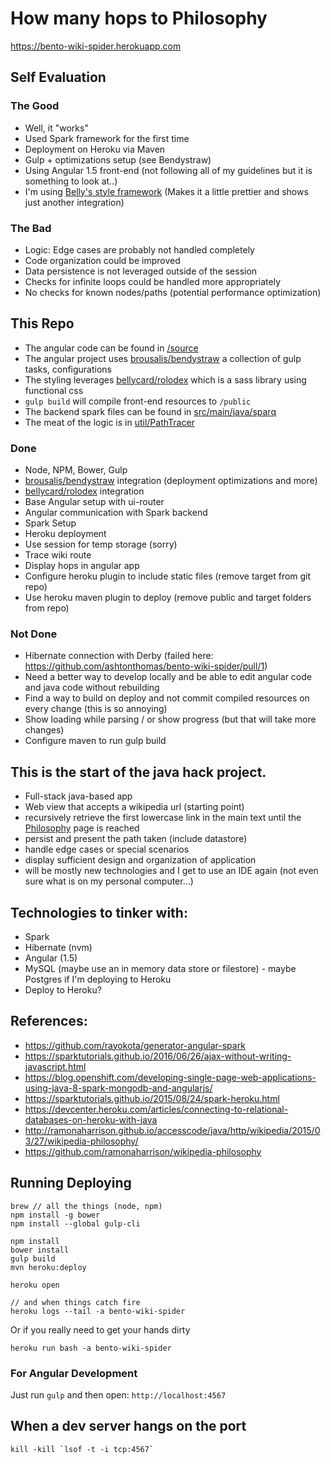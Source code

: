 # How many hops to Philosophy

https://bento-wiki-spider.herokuapp.com

## Self Evaluation

### The Good

- Well, it "works"
- Used Spark framework for the first time
- Deployment on Heroku via Maven
- Gulp + optimizations setup (see Bendystraw)
- Using Angular 1.5 front-end (not following all of my guidelines but it is something to look at..)
- I'm using [Belly's style framework](https://github.com/bellycard/rolodex) (Makes it a little prettier and shows just another integration)

### The Bad

- Logic: Edge cases are probably not handled completely
- Code organization could be improved
- Data persistence is not leveraged outside of the session
- Checks for infinite loops could be handled more appropriately
- No checks for known nodes/paths (potential performance optimization)

## This Repo

- The angular code can be found in [/source](https://github.com/ashtonthomas/bento-wiki-spider/tree/master/source)
- The angular project uses [brousalis/bendystraw](https://github.com/brousalis/bendystraw) a collection of gulp tasks, configurations
- The styling leverages [bellycard/rolodex](https://github.com/bellycard/rolodex) which is a sass library using functional css
- `gulp build` will compile front-end resources to `/public`
- The backend spark files can be found in [src/main/java/sparq](https://github.com/ashtonthomas/bento-wiki-spider/tree/master/src/main/java/sparq)
- The meat of the logic is in [util/PathTracer](https://github.com/ashtonthomas/bento-wiki-spider/blob/master/src/main/java/sparq/util/PathTracer.java)

### Done
- Node, NPM, Bower, Gulp
- [brousalis/bendystraw](https://github.com/brousalis/bendystraw) integration (deployment optimizations and more)
- [bellycard/rolodex](https://github.com/bellycard/rolodex) integration
- Base Angular setup with ui-router
- Angular communication with Spark backend
- Spark Setup
- Heroku deployment
- Use session for temp storage (sorry)
- Trace wiki route
- Display hops in angular app
- Configure heroku plugin to include static files (remove target from git repo)
- Use heroku maven plugin to deploy (remove public and target folders from repo)


### Not Done
- Hibernate connection with Derby (failed here: https://github.com/ashtonthomas/bento-wiki-spider/pull/1)
- Need a better way to develop locally and be able to edit angular code and java code without rebuilding
- Find a way to build on deploy and not commit compiled resources on every change (this is so annoying)
- Show loading while parsing / or show progress (but that will take more changes)
- Configure maven to run gulp build


## This is the start of the java hack project.

- Full-stack java-based app
- Web view that accepts a wikipedia url (starting point)
- recursively retrieve the first lowercase link in the main text until the [Philosophy](https://en.wikipedia.org/wiki/Philosophy) page is reached
- persist and present the path taken (include datastore)
- handle edge cases or special scenarios
- display sufficient design and organization of application
- will be mostly new technologies and I get to use an IDE again (not even sure what is on my personal computer...)

## Technologies to tinker with:
- Spark
- Hibernate (nvm)
- Angular (1.5)
- MySQL (maybe use an in memory data store or filestore) - maybe Postgres if I'm deploying to Heroku
- Deploy to Heroku?


## References:
- https://github.com/rayokota/generator-angular-spark
- https://sparktutorials.github.io/2016/06/26/ajax-without-writing-javascript.html
- https://blog.openshift.com/developing-single-page-web-applications-using-java-8-spark-mongodb-and-angularjs/
- https://sparktutorials.github.io/2015/08/24/spark-heroku.html
- https://devcenter.heroku.com/articles/connecting-to-relational-databases-on-heroku-with-java
- http://ramonaharrison.github.io/accesscode/java/http/wikipedia/2015/03/27/wikipedia-philosophy/
- https://github.com/ramonaharrison/wikipedia-philosophy

## Running Deploying

```
brew // all the things (node, npm)
npm install -g bower
npm install --global gulp-cli

npm install
bower install
gulp build
mvn heroku:deploy

heroku open

// and when things catch fire
heroku logs --tail -a bento-wiki-spider
```

Or if you really need to get your hands dirty

```
heroku run bash -a bento-wiki-spider
```

### For Angular Development


Just run `gulp` and then open: `http://localhost:4567`


## When a dev server hangs on the port

```
kill -kill `lsof -t -i tcp:4567`
```
